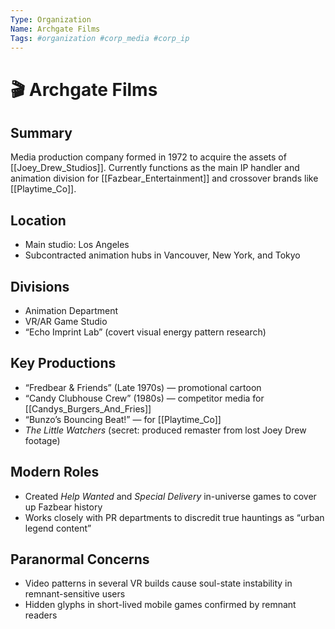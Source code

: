 ```yaml
---
Type: Organization
Name: Archgate Films
Tags: #organization #corp_media #corp_ip
---
```


# 🎬 Archgate Films

## Summary
Media production company formed in 1972 to acquire the assets of [[Joey_Drew_Studios]]. Currently functions as the main IP handler and animation division for [[Fazbear_Entertainment]] and crossover brands like [[Playtime_Co]].

## Location
- Main studio: Los Angeles
- Subcontracted animation hubs in Vancouver, New York, and Tokyo

## Divisions
- Animation Department
- VR/AR Game Studio
- “Echo Imprint Lab” (covert visual energy pattern research)

## Key Productions
- “Fredbear & Friends” (Late 1970s) — promotional cartoon
- “Candy Clubhouse Crew” (1980s) — competitor media for [[Candys_Burgers_And_Fries]]
- “Bunzo’s Bouncing Beat!” — for [[Playtime_Co]]
- *The Little Watchers* (secret: produced remaster from lost Joey Drew footage)

## Modern Roles
- Created *Help Wanted* and *Special Delivery* in-universe games to cover up Fazbear history
- Works closely with PR departments to discredit true hauntings as “urban legend content”

## Paranormal Concerns
- Video patterns in several VR builds cause soul-state instability in remnant-sensitive users
- Hidden glyphs in short-lived mobile games confirmed by remnant readers
